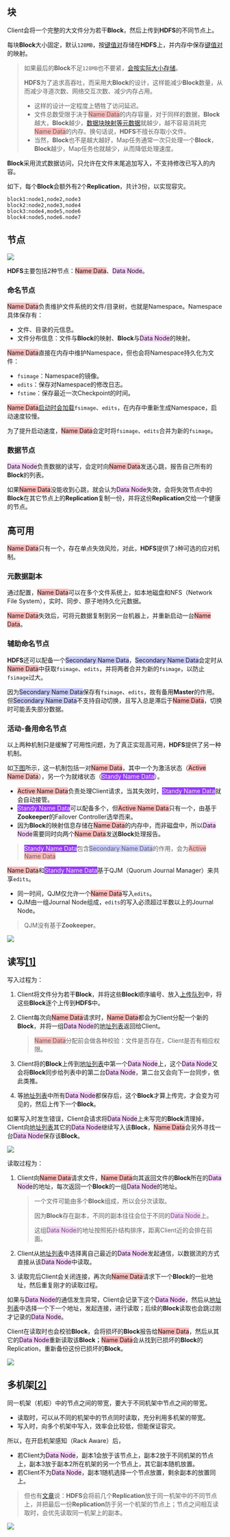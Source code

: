 ## 块

Client会将一个完整的大文件分为若干**Block**，然后上传到**HDFS**的不同节点上。

每块**Block**大小固定，默认`128MB`，按<u>键值对</u>存储在**HDFS**上，并内存中保存<u>键值对</u>的映射。

> 如果最后的**Block**不足`128MB`也不要紧，[会按实际大小存储](https://blog.csdn.net/scgaliguodong123_/article/details/46315345#二数据存储操作)。
>
> **HDFS**为了追求高吞吐，而采用大**Block**的设计，这样能减少**Block**数量，从而减少寻道次数、网络交互次数、减少内存占用。
>
> - 这样的设计一定程度上牺牲了访问延迟。
> - 文件总数受限于决于<span style=background:#ffb8b8>Name Data</span>的内存容量，对于同样的数据，**Block**越大，**Block**越少，[数据块映射等元数据](https://www.cnblogs.com/laov/p/3434917.html)就越少，越不容易消耗完<span style=background:#ffb8b8>Name Data</span>的内存。换句话说，**HDFS**不擅长存取小文件。
> - 当然，**Block**也不是越大越好，Map任务通常一次只处理一个**Block**，**Block**越少，Map任务也就越少，从而降低处理速度。

**Block**采用流式数据访问，只允许在文件末尾追加写入，不支持修改已写入的内容。

如下，每个**Block**会额外有2个**Replication**，共计3份，以实现容灾。

```properties
block1:node1,node2,node3
block2:node2,node3,node4
block3:node4,mode5,node6
block4:node5,node6.node7
```



## 节点

![](../images/9/hadoop_node.svg)

**HDFS**主要包括2种节点：<span style=background:#ffb8b8>Name Data</span>、<span style=background:#f8d2ff>Data Node</span>。

### 命名节点

<span style=background:#ffb8b8>Name Data</span>负责维护文件系统的文件/目录树，也就是Namespace。Namespace具体保存有：

- 文件、目录的元信息。
- 文件分布信息：文件与**Block**的映射、**Block**与<span style=background:#f8d2ff>Data Node</span>的映射。

<span style=background:#ffb8b8>Name Data</span>直接在内存中维护Namespace，但也会将Namespace持久化为文件：

- `fsimage`：Namespace的镜像。
- `edits`：保存对Namespace的修改日志。
- `fstime`：保存最近一次Checkpoint的时间。

<span style=background:#ffb8b8>Name Data</span>[启动时会加载](https://blog.csdn.net/woshiwanxin102213/article/details/19990487#3.4/8)`fsimage`、`edits`，在内存中重新生成Namespace，启动速度较慢。

为了提升启动速度，<span style=background:#ffb8b8>Name Data</span>会定时将`fsimage`、`edits`合并为新的`fsimage`。

### 数据节点

<span style=background:#f8d2ff>Data Node</span>负责数据的读写，会定时向<span style=background:#ffb8b8>Name Data</span>发送心跳，报告自己所有的**Block**的列表。

如果<span style=background:#ffb8b8>Name Data</span>没能收到心跳，就会认为<span style=background:#f8d2ff>Data Node</span>失效，会将失效节点中的**Block**在其它节点上的**Replication**复制一份，并将这份**Replication**交给一个健康的节点。



## 高可用

<span style=background:#ffb8b8>Name Data</span>只有一个，存在单点失效风险，对此，**HDFS**提供了`3`种可选的应对机制。

### 元数据副本

通过配置，<span style=background:#ffb8b8>Name Data</span>可以在多个文件系统上，如本地磁盘和NFS（Network File System），实时、同步、原子地持久化元数据。

<span style=background:#ffb8b8>Name Data</span>失效后，可将元数据复制到另一台机器上，并重新启动一台<span style=background:#ffb8b8>Name Data</span>。

### 辅助命名节点

**HDFS**还可以配备一个<span style=background:#c9ccff>Secondary Name Data</span>，<span style=background:#c9ccff>Secondary Name Data</span>会定时从<span style=background:#ffb8b8>Name Data</span>中获取`fsimage`、`edits`，并将两者合并为新的`fsimage`，以防止`fsimage`过大。

因为<span style=background:#c9ccff>Secondary Name Data</span>保存有`fsimage`、`edits`，故有备用**Master**的作用。但<span style=background:#c9ccff>Secondary Name Data</span>不支持自动切换，且写入总是滞后于<span style=background:#ffb8b8>Name Data</span>，切换时可能丢失部分数据。

### 活动-备用命名节点

以上两种机制只是缓解了可用性问题，为了真正实现高可用，**HDFS**提供了另一种机制。

如[下图](https://blog.csdn.net/chdhust/article/details/79521157)所示，这一机制包括一对<span style=background:#ffb8b8>Name Data</span>，其中一个为激活状态（<span style=background:#ffb8b8>Active Name Data</span>），另一个为就绪状态（<span style=background:#993af9;color:#f1f1f1>Standy Name Data</span>）。

- <span style=background:#ffb8b8>Active Name Data</span>负责处理Client请求，当其失效时，<span style=background:#993af9;color:#f1f1f1>Standy Name Data</span>就会自动接管。
- <span style=background:#993af9;color:#f1f1f1>Standy Name Data</span>可以配备多个，但<span style=background:#ffb8b8>Active Name Data</span>只有一个，由基于**Zookeeper**的Failover Controller选举而来。
- 因为**Block**的映射信息存储在<span style=background:#ffb8b8>Name Data</span>的内存中，而非磁盘中，所以<span style=background:#f8d2ff>Data Node</span>需要同时向两个<span style=background:#ffb8b8>Name Data</span>发送**Block**处理报告。

> <span style=background:#993af9;color:#f1f1f1>Standy Name Data</span>包含<span style=background:#c9ccff>Secondary Name Data</span>的作用，会为<span style=background:#ffb8b8>Active Name Data</span>

<span style=background:#ffb8b8>Name Data</span>和<span style=background:#993af9;color:#f1f1f1>Standy Name Data</span>基于QJM（Quorum Journal Manager）来共享`edits`。

- 同一时间，QJM仅允许一个<span style=background:#ffb8b8>Name Data</span>写入`edits`。
- QJM由一组Journal Node组成，`edits`的写入必须超过半数以上的Journal Node。

> QJM没有基于**Zookeeper**。

![](../images/9/hdfs_high_availability.png)



## 读写[[1]](https://blog.csdn.net/scgaliguodong123_/article/details/46315345)

写入过程为：

1. Client将文件分为若干**Block**，并将这些**Block**顺序编号、放入<u>上传队列</u>中，将这些**Block**逐个上传到**HDFS**中。

2. Client每次向<span style=background:#ffb8b8>Name Data</span>请求时，<span style=background:#ffb8b8>Name Data</span>都会为Client分配一个新的**Block**，并将一组<span style=background:#f8d2ff>Data Node</span>的<u>地址列表</u>返回给Client。

   > <span style=background:#ffb8b8>Name Data</span>分配前会做各种校验：文件是否存在，Client是否有相应权限。

3. Client将的**Block**上传到<u>地址列表</u>中第一个<span style=background:#f8d2ff>Data Node</span>上，这个<span style=background:#f8d2ff>Data Node</span>又会将**Block**同步给列表中的第二台<span style=background:#f8d2ff>Data Node</span>，第二台又会向下一台同步，依此类推。

4. 等<u>地址列表</u>中所有<span style=background:#f8d2ff>Data Node</span>都保存后，这个**Block**才算上传完，才会变为可见的，然后上传下一个**Block**。

如果写入时发生错误，Client会请求将<span style=background:#f8d2ff>Data Node</span>上未写完的**Block**清理掉，Client向<u>地址列表</u>其它的<span style=background:#f8d2ff>Data Node</span>继续写入该**Block**，<span style=background:#ffb8b8>Name Data</span>会另外寻找一台<span style=background:#f8d2ff>Data Node</span>保存该**Block**。

![](../images/9/hdfs_write.png)

读取过程为：

1. Client向<span style=background:#ffb8b8>Name Data</span>请求文件，<span style=background:#ffb8b8>Name Data</span>向其返回文件的**Block**所在的<span style=background:#f8d2ff>Data Node</span>的地址，每次返回一个**Block**的一组<span style=background:#f8d2ff>Data Node</span>的地址。

   > 一个文件可能由多个**Block**组成，所以会分次读取。
   >
   > 因为**Block**存在副本，不同的副本往往会位于不同的<span style=background:#f8d2ff>Data Node</span>上。
   >
   > 这组<span style=background:#f8d2ff>Data Node</span>的地址按照拓扑结构排序，距离Client近的会排在前面。

2. Client从<u>地址列表</u>中选择离自己最近的<span style=background:#f8d2ff>Data Node</span>发起通信，以数据流的方式直接从该<span style=background:#f8d2ff>Data Node</span>中读取。

3. 读取完后Client会关闭连接，再次向<span style=background:#ffb8b8>Name Data</span>请求下一个**Block**的一批地址，然后重复刚才的读取过程。

如果与<span style=background:#f8d2ff>Data Node</span>的通信发生异常，Client会记录下这个<span style=background:#f8d2ff>Data Node</span>，然后从<u>地址列表</u>中选择一个下一个地址，发起连接，进行读取；后续的**Block**读取也会跳过刚才记录的<span style=background:#f8d2ff>Data Node</span>。

Client在读取时也会校验**Block**，会将损坏的**Block**报告给<span style=background:#ffb8b8>Name Data</span>，然后从其它的<span style=background:#f8d2ff>Data Node</span>重新读取该**Block**；<span style=background:#ffb8b8>Name Data</span>会从找到已损坏的**Block**的Replication，重新备份这份已损坏的**Block**。

![](../images/9/hdfs_read.png)



## 多机架[[2]](https://www.cnblogs.com/laov/p/3434917.html)

同一机架（机柜）中的节点之间的带宽，要大于不同机架中节点之间的带宽。

- 读取时，可以从不同的机架中的节点同时读取，充分利用多机架的带宽。
- 写入时，向多个机架中写入，效率会比较低，但能保证容灾。

所以，在开启机架感知（Rack Aware）后，

- 若Client为<span style=background:#f8d2ff>Data Node</span>，副本1会放于该节点上，副本2放于不同机架的节点上，副本3放于副本2所在机架的另一个节点上，其它副本随机放置。
- 若Client不为<span style=background:#f8d2ff>Data Node</span>，副本1随机选择一个节点放置，剩余副本的放置同上。

> 但也有[文章](https://www.cnblogs.com/duanxz/p/3874009.html#数据备份)说：**HDFS**会将前几个**Replication**放于同一机架中的不同节点上，并把最后一份**Replication**防于另一个机架的节点上；节点之间相互读取时，会优先读取同一机架上的副本。
>

![](../images/9/hdfs_rack_node.png)

